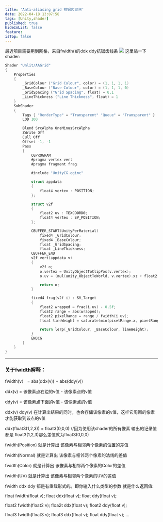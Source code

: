 ```yaml
---
title: 'Anti-aliasing grid 抗锯齿网格'
date: 2022-04-18 13:07:58
tags: [Unity,shader]
published: true
hideInList: false
feature: 
isTop: false
---
```


最近项目需要用到网格，来自fwidth()的ddx ddy抗锯齿线条
![](https://wbn1883.github.io//post-images/1650258960665.png)
这里贴一下shader:


```swift
Shader "Unlit/AAGrid"
{
    Properties
    {
        _GridColour ("Grid Colour", color) = (1, 1, 1, 1)
        _BaseColour ("Base Colour", color) = (1, 1, 1, 0)
        _GridSpacing ("Grid Spacing", float) = 0.1
        _LineThickness ("Line Thickness", float) = 1
    }
    SubShader
    {
        Tags { "RenderType" = "Transparent" "Queue" = "Transparent" }
        LOD 100

        Blend SrcAlpha OneMinusSrcAlpha
        ZWrite Off
        Cull Off
        Offset -1, -1
        Pass
        {
            CGPROGRAM
            #pragma vertex vert
            #pragma fragment frag

            #include "UnityCG.cginc"

            struct appdata
            {
                float4 vertex : POSITION;
            };

            struct v2f
            {
                float2 uv : TEXCOORD0;
                float4 vertex : SV_POSITION;
            };

            CBUFFER_START(UnityPerMaterial)
                fixed4 _GridColour;
                fixed4 _BaseColour;
                float _GridSpacing;
                float _LineThickness;
            CBUFFER_END
            v2f vert(appdata v)
            {
                v2f o;
                o.vertex = UnityObjectToClipPos(v.vertex);
                o.uv = (mul(unity_ObjectToWorld, v.vertex).xz + float2(_GridSpacing * 0.5, _GridSpacing * 0.5)) / _GridSpacing;

                return o;
            }

            fixed4 frag(v2f i) : SV_Target
            {
                float2 wrapped = frac(i.uv) - 0.5f;
                float2 range = abs(wrapped);
                float2 pixelRange = range / fwidth(i.uv);
                float lineWeight = saturate(min(pixelRange.x, pixelRange.y) - _LineThickness);

                return lerp(_GridColour, _BaseColour, lineWeight);
            }
            ENDCG
        }
    }
}
```
***

### **关于fwidth解释：**
fwidth(v） = abs(ddx(v)) + abs(ddy(v))

ddx(v) = 该像素点右边的v值 - 该像素点的v值

ddy(v) = 该像素点下面的v值 - 该像素点的v值

ddx(v) ddy(v) 在计算出结果的同时，也会存储该像素的v值，这样它周围的像素才能获取到该点的v值

ddx(float3(1,2,3)) = float3(0,0,0) //因为使用该shader的所有像素 输出的记录值都是 float3(1,2,3)那么差值就为float3(0,0,0)

fwidth(Position) 就是计算出 该像素与相邻两个像素的位置的差值

fwidth(Normal) 就是计算出 该像素与相邻两个像素的法线的差值

fwidth(Color) 就是计算出 该像素与相邻两个像素的Color的差值

fwidth(UV) 就是计算出 该像素与相邻两个像素的UV的差值

fwidth ddx ddy 都是有重载形式的。即你输入什么类型的参数 就是什么返回值:

float fwidth(float v); float ddx(float v); float ddy(float v);

float2 fwidth(float2 v); floa2t ddx(float v); float2 ddy(float v);

float3 fwidth(float3 v); float3 ddx(float v); float ddy(float v);
...



